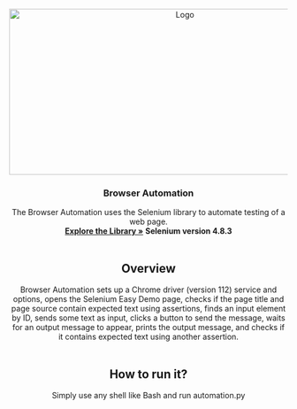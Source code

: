 <!-- PROJECT LOGO -->
<br />
<div align="center">
    <img src="https://enterprisersproject.com/sites/default/files/styles/google_discover/public/2021-09/cio_automation_ai.png?itok=2pEK6AMq" alt="Logo" width="620" height="300">
  </a>

  <h3 align="center">Browser Automation</h3>

  <p align="center">
    The Browser Automation uses the Selenium library to automate testing of a web page.
    <br />
    <a href="https://selenium-python.readthedocs.io/index.html"><strong>Explore the Library »</strong></a>
    <strong>Selenium version 4.8.3</strong>
    <br />
    <br />
    
  </p>
  
  <h2 align="center"><a>Overview</a></h2>

  <p align="center">
   Browser Automation sets up a Chrome driver (version 112) service and options, opens the Selenium Easy Demo page, checks if the page title and page source contain expected text using assertions, finds an input element by ID, sends some text as input, clicks a button to send the message, waits for an output message to appear, prints the output message, and checks if it contains expected text using another assertion.
    <br />
        <br />
      </p>
       <h2 align="center"><a>How to run it?</a></h2>
  <p align="center">
   Simply use any shell like Bash and run automation.py
    <br />
        <br />
      </p>
    
    

